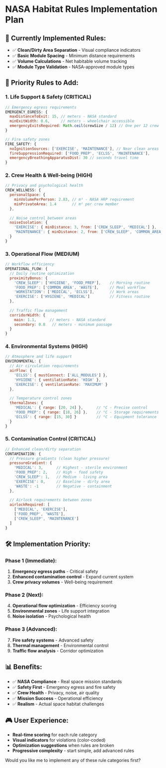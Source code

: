 # NASA Habitat Rules Implementation Plan

## 🚀 **Currently Implemented Rules:**
- ✅ **Clean/Dirty Area Separation** - Visual compliance indicators
- ✅ **Basic Module Spacing** - Minimum distance requirements
- ✅ **Volume Calculations** - Net habitable volume tracking
- ✅ **Module Type Validation** - NASA-approved module types

## 🎯 **Priority Rules to Add:**

### **1. Life Support & Safety (CRITICAL)**
```javascript
// Emergency egress requirements
EMERGENCY_EGRESS: {
  maxDistanceToExit: 15, // meters - NASA standard
  minExitWidth: 0.6,     // meters - wheelchair accessible
  emergencyExitsRequired: Math.ceil(crewSize / 12) // One per 12 crew
}

// Fire safety zones
FIRE_SAFETY: {
  noIgnitionSources: ['EXERCISE', 'MAINTENANCE'], // Near clean areas
  fireSuppressionRequired: ['FOOD_PREP', 'ECLSS', 'MAINTENANCE'],
  emergencyBreathingApparatusDist: 30 // seconds travel time
}
```

### **2. Crew Health & Well-being (HIGH)**
```javascript
// Privacy and psychological health
CREW_WELLNESS: {
  personalSpace: {
    minVolumePerPerson: 2.83, // m³ - NASA HRP requirement
    minPrivateArea: 1.4       // m² per crew member
  },
  
  // Noise control between areas
  noiseIsolation: {
    'EXERCISE': { minDistance: 3, from: ['CREW_SLEEP', 'MEDICAL'] },
    'MAINTENANCE': { minDistance: 2, from: ['CREW_SLEEP', 'COMMON_AREA'] }
  }
}
```

### **3. Operational Flow (MEDIUM)**
```javascript
// Workflow efficiency
OPERATIONAL_FLOW: {
  // Daily routine optimization
  proximityBonus: {
    'CREW_SLEEP': ['HYGIENE', 'FOOD_PREP'],    // Morning routine
    'FOOD_PREP': ['COMMON_AREA', 'WASTE'],     // Meal workflow  
    'WORKSTATION': ['MEDICAL', 'ECLSS'],       // Work areas
    'EXERCISE': ['HYGIENE', 'MEDICAL']         // Fitness routine
  },
  
  // Traffic flow management
  corridorWidth: {
    main: 1.1,      // meters - NASA standard
    secondary: 0.8   // meters - minimum passage
  }
}
```

### **4. Environmental Systems (HIGH)**
```javascript
// Atmosphere and life support
ENVIRONMENTAL: {
  // Air circulation requirements
  airFlow: {
    'ECLSS': { mustConnect: ['ALL_MODULES'] },
    'HYGIENE': { ventilationRate: 'HIGH' },
    'EXERCISE': { ventilationRate: 'MAXIMUM' }
  },
  
  // Temperature control zones
  thermalZones: {
    'MEDICAL': { range: [20, 24] },      // °C - Precise control
    'FOOD_PREP': { range: [18, 26] },    // °C - Storage requirements
    'ECLSS': { range: [15, 30] }         // °C - Equipment tolerance
  }
}
```

### **5. Contamination Control (CRITICAL)**
```javascript
// Enhanced clean/dirty separation
CONTAMINATION: {
  // Pressure gradients (clean higher pressure)
  pressureGradient: {
    'MEDICAL': 3,      // Highest - sterile environment
    'FOOD_PREP': 2,    // High - food safety
    'CREW_SLEEP': 1,   // Medium - living area
    'EXERCISE': 0,     // Baseline - dirty area
    'WASTE': -1        // Negative - containment
  },
  
  // Airlock requirements between zones
  airlockRequired: [
    ['MEDICAL', 'EXERCISE'],
    ['FOOD_PREP', 'WASTE'],
    ['CREW_SLEEP', 'MAINTENANCE']
  ]
}
```

## 🛠️ **Implementation Priority:**

### **Phase 1 (Immediate):**
1. **Emergency egress paths** - Critical safety
2. **Enhanced contamination control** - Expand current system
3. **Crew privacy volumes** - Well-being requirement

### **Phase 2 (Next):**
4. **Operational flow optimization** - Efficiency scoring
5. **Environmental zones** - Life support integration
6. **Noise isolation** - Psychological health

### **Phase 3 (Advanced):**
7. **Fire safety systems** - Advanced safety
8. **Thermal management** - Environmental control
9. **Traffic flow analysis** - Corridor optimization

## 📊 **Benefits:**
- ✅ **NASA Compliance** - Real space mission standards
- ✅ **Safety First** - Emergency egress and fire safety
- ✅ **Crew Health** - Privacy, noise, air quality
- ✅ **Mission Success** - Operational efficiency
- ✅ **Realism** - Actual space habitat challenges

## 🎮 **User Experience:**
- **Real-time scoring** for each rule category
- **Visual indicators** for violations (color-coded)
- **Optimization suggestions** when rules are broken
- **Progressive complexity** - start simple, add advanced rules

Would you like me to implement any of these rule categories first?